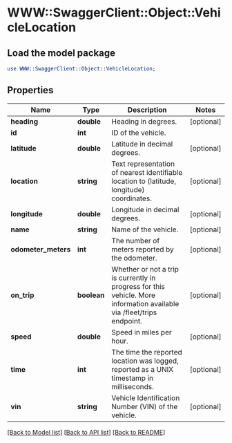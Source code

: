 # WWW::SwaggerClient::Object::VehicleLocation

## Load the model package
```perl
use WWW::SwaggerClient::Object::VehicleLocation;
```

## Properties
Name | Type | Description | Notes
------------ | ------------- | ------------- | -------------
**heading** | **double** | Heading in degrees. | [optional] 
**id** | **int** | ID of the vehicle. | 
**latitude** | **double** | Latitude in decimal degrees. | [optional] 
**location** | **string** | Text representation of nearest identifiable location to (latitude, longitude) coordinates. | [optional] 
**longitude** | **double** | Longitude in decimal degrees. | [optional] 
**name** | **string** | Name of the vehicle. | [optional] 
**odometer_meters** | **int** | The number of meters reported by the odometer. | [optional] 
**on_trip** | **boolean** | Whether or not a trip is currently in progress for this vehicle. More information available via /fleet/trips endpoint. | [optional] 
**speed** | **double** | Speed in miles per hour. | [optional] 
**time** | **int** | The time the reported location was logged, reported as a UNIX timestamp in milliseconds. | [optional] 
**vin** | **string** | Vehicle Identification Number (VIN) of the vehicle. | [optional] 

[[Back to Model list]](../README.md#documentation-for-models) [[Back to API list]](../README.md#documentation-for-api-endpoints) [[Back to README]](../README.md)


